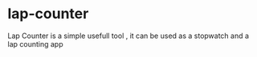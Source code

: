# lap-counter
Lap Counter is a simple usefull tool , it can be used as a stopwatch and a lap counting app 

